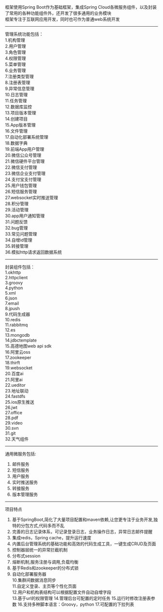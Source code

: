 框架使用Spring Boot作为基础框架，集成Spring Cloud各微服务组件，以及封装了常用的各种功能组件外，还开发了很多通用的业务模块	    
框架专注于互联网应用开发，同时也可作为普通web系统开发	   

----------

管理系统功能包括：	  
1.机构管理	      	
2.用户管理	      	
3.角色管理	     	
4.权限管理	     	 
5.菜单管理	      	
6.业务管理	    	
7.注册类型管理		    
8.注册表管理	  	  
9.异常信息管理		  
10.日志管理		  
11.任务管理		  
12.数据库监控		  
13.项目版本管理		  	
14.创建项目		   
15.App版本管理		   	
16.文件管理	   
17.自动化部署系统管理	   
18.数据字典	  
19.前端App用户管理	  
20.微信公众号管理	  
21.微信硬件平台管理	  
22.微信支付管理		  		
23.微信企业支付管理	  
24.支付宝支付管理	  		
25.用户钱包管理		  	
26.短信服务管理		  		
27.websocket实时推送管理     	
28.积分管理	   
29.活动管理	   
30.app用户通知管理     	
31.问题反馈	   
32.bug管理	   		
33.常见问题管理	   			
34.自增id管理	   				
35.转接管理	    		
36.模拟http请求返回数据系统			   
	

----------    

		
		
封装组件包括：		    	
1.okhttp	  	
2.httpclient	   	
3.groovy	   		
4.python	   		
5.xml		   
6.json		  
7.email		   
8.jpush		  	
9.代码生成器	  		
10.redis		   	
11.rabbitmq		   	
12.es			   
13.mongodb		   	
14.jdbctemplate		   	
15.高德地图web api sdk	   		
16.阿里云oss		   	
17.zookeeper		   		
18.thirft		   
19.websocket		  
20.百度ai		   
21.阿里ai		   
22.ueditor		   
23.地址联动		  
24.fastdfs		   
25.ios原生推送		  
26.jwt		  
27.office	  	
28.pdf		  
29.video	  	
30.svn		  	
31.git		  			
32.天气组件	  	
   
----------
	
				
通用微服务包括:					
1. 邮件服务		  			
2. 短信服务		  		
3. 用户服务		   			
4. 实时推送服务		  				
5. 转接服务		  				
6. 版本管理服务	  

----------
		
					
项目特点		
1. 基于SpringBoot,简化了大量项目配置和maven依赖,让您更专注于业务开发,独特的分包方式,代码多而不乱		
2. 完善的日志记录体系，可记录登录日志，业务操作日志，异常日志邮件提醒		
3. 集成redis，Spring cache，提升运行速度		
4. 内置后台管理系统的基础功能和高效的代码生成工具，一键生成CRUD及页面		
5. 控制器层统一的异常拦截机制			
6. 分布式session		
7. 熔断机制,服务注册与调用,负载均衡		
8. 基于Redis和zookeeper的分布式锁		
9. 自动化部署服务器				
10.集群间数据消息同步		
11.自定义登录、主页等个性化页面			
12.用户和机构表结构可以根据配置文件自动自增字段	
13.基于url的权限管理
14.管理后台可配置的定时任务
15.运行时修改注册表参数
16.支持多种脚本语言：Groovy，python
17.可配置的下拉列表
